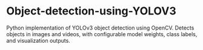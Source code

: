 # Object-detection-using-YOLOV3
Python implementation of YOLOv3 object detection using OpenCV. Detects objects in images and videos, with configurable model weights, class labels, and visualization outputs.
